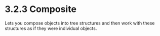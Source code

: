 # 3.2.3 Composite

Lets you compose objects into tree structures and then work with these structures as if they were individual objects.